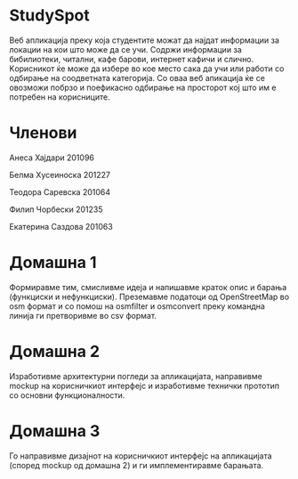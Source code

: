 # StudySpot

Веб апликација преку која студентите можат да најдат информации за локации на кои што може да се учи. Содржи информации за бибилиотеки, читални, кафе барови, интернет кафичи и слично. Kорисникот ќе може да избере во кое место сака да учи или работи со одбирање на соодветната категорија. Со оваа веб апикација ќе се овозможи побрзо и поефикасно одбирање на просторот кој што им е потребен на корисниците.

# Членови

Анеса Хајдари 201096

Белма Хусеиноска 201227

Теодора Саревска 201064

Филип Чорбески 201235

Екатерина Саздова 201063

# Домашна 1

Формиравме тим, смисливме идеја и напишавме краток опис и барања (функциски и нефункциски). Преземавме податоци од OpenStreetMap во osm формат и со помош на osmfilter и osmconvert преку командна линија ги претворивме во csv формат.

# Домашна 2

Изработивме архитектурни погледи за апликацијата, направивме mockup на корисничкиот интерфејс и изработивме технички прототип со основни функционалности.

# Домашна 3

Го направивме дизајнот на корисничкиот интерфејс на апликацијата (според mockup од домашна 2) и ги имплементиравме барањата.

